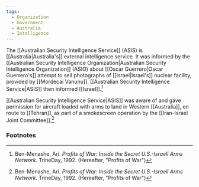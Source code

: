 ```yaml
---
tags:
  - Organization
  - Government
  - Australia
  - Intelligence
---
```

The [[Australian Security Intelligence Service]] (ASIS) is [[Australia|Australia's]] external intelligence service. It was informed by the [[Australian Security Intelligence Organization|Australian Security Intelligence Organization]] (ASIO) about [[Oscar Guerrero|Oscar Guerrero's]] attempt to sell photographs of [[Israel|Israel's]] nuclear facility, provided by [[Mordecai Vanunu]]. [[Australian Security Intelligence Service|ASIS]] then informed [[Israel]].[^1]

[[Australian Security Intelligence Service|ASIS]] was aware of and gave permission for aircraft loaded with arms to land in Western [[Australia]], en route to [[Tehran]], as part of a smokescreen operation by the [[Iran-Israel Joint Committee]].[^1]

### Footnotes
[^1]: Ben-Menashe, Ari. *Profits of War: Inside the Secret U.S.-Israeli Arms Network*. TrineDay, 1992. (Hereafter, "Profits of War")
